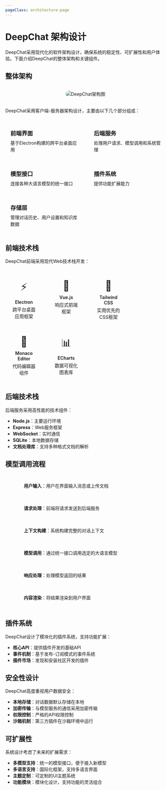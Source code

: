 ```yaml
---
pageClass: architecture-page
---
```


# DeepChat 架构设计

<div class="architecture-container">

DeepChat采用现代化的软件架构设计，确保系统的稳定性、可扩展性和用户体验。下面介绍DeepChat的整体架构和关键组件。

## 整体架构 <Badge text="系统设计" type="tip"/>

<div class="architecture-diagram">
  <img src="https://via.placeholder.com/800x400?text=DeepChat架构图" alt="DeepChat架构图" class="arch-img" />
</div>

DeepChat采用客户端-服务器架构设计，主要由以下几个部分组成：

<div class="arch-component-grid">
  <div class="arch-component">
    <div class="comp-title">前端界面</div>
    <div class="comp-desc">基于Electron构建的跨平台桌面应用</div>
  </div>
  <div class="arch-component">
    <div class="comp-title">后端服务</div>
    <div class="comp-desc">处理用户请求、模型调用和系统管理</div>
  </div>
  <div class="arch-component">
    <div class="comp-title">模型接口</div>
    <div class="comp-desc">连接各种大语言模型的统一接口</div>
  </div>
  <div class="arch-component">
    <div class="comp-title">插件系统</div>
    <div class="comp-desc">提供功能扩展能力</div>
  </div>
  <div class="arch-component">
    <div class="comp-title">存储层</div>
    <div class="comp-desc">管理对话历史、用户设置和知识库数据</div>
  </div>
</div>

## 前端技术栈 <Badge text="技术选型" type="warning"/>

DeepChat前端采用现代Web技术栈开发：

<div class="tech-stack">
  <div class="tech-item">
    <div class="tech-logo">⚡</div>
    <div class="tech-name">Electron</div>
    <div class="tech-desc">跨平台桌面应用框架</div>
  </div>
  <div class="tech-item">
    <div class="tech-logo">🖖</div>
    <div class="tech-name">Vue.js</div>
    <div class="tech-desc">响应式前端框架</div>
  </div>
  <div class="tech-item">
    <div class="tech-logo">🎨</div>
    <div class="tech-name">Tailwind CSS</div>
    <div class="tech-desc">实用优先的CSS框架</div>
  </div>
  <div class="tech-item">
    <div class="tech-logo">📝</div>
    <div class="tech-name">Monaco Editor</div>
    <div class="tech-desc">代码编辑器组件</div>
  </div>
  <div class="tech-item">
    <div class="tech-logo">📊</div>
    <div class="tech-name">ECharts</div>
    <div class="tech-desc">数据可视化图表库</div>
  </div>
</div>

## 后端技术栈 <Badge text="服务构建" type="warning"/>

后端服务采用高性能的技术组件：

- **Node.js**：主要运行环境
- **Express**：Web服务框架
- **WebSocket**：实时通信
- **SQLite**：本地数据存储
- **文档处理库**：支持多种格式文档的解析

## 模型调用流程 <Badge text="核心流程" type="tip"/>

<div class="process-flow">
  <div class="process-step">
    <div class="step-number">1</div>
    <div class="step-desc">
      <strong>用户输入</strong>：用户在界面输入消息或上传文档
    </div>
  </div>
  <div class="process-step">
    <div class="step-number">2</div>
    <div class="step-desc">
      <strong>请求处理</strong>：前端将请求发送到后端服务
    </div>
  </div>
  <div class="process-step">
    <div class="step-number">3</div>
    <div class="step-desc">
      <strong>上下文构建</strong>：系统构建完整的对话上下文
    </div>
  </div>
  <div class="process-step">
    <div class="step-number">4</div>
    <div class="step-desc">
      <strong>模型调用</strong>：通过统一接口调用选定的大语言模型
    </div>
  </div>
  <div class="process-step">
    <div class="step-number">5</div>
    <div class="step-desc">
      <strong>响应处理</strong>：处理模型返回的结果
    </div>
  </div>
  <div class="process-step">
    <div class="step-number">6</div>
    <div class="step-desc">
      <strong>内容渲染</strong>：将结果渲染到用户界面
    </div>
  </div>
</div>

## 插件系统 <Badge text="扩展能力" type="tip"/>

DeepChat设计了模块化的插件系统，支持功能扩展：

- **核心API**：提供插件开发的基础API
- **事件机制**：基于发布-订阅模式的事件系统
- **插件市场**：发现和安装社区开发的插件

## 安全性设计 <Badge text="安全保障" type="danger"/>

DeepChat高度重视用户数据安全：

- **本地存储**：对话数据默认存储在本地
- **加密传输**：与模型服务的通信采用加密传输
- **权限控制**：严格的API权限控制
- **沙箱机制**：第三方插件在沙箱环境中运行

## 可扩展性 <Badge text="未来规划" type="warning"/>

系统设计考虑了未来的扩展需求：

- **多模型支持**：统一的模型接口，便于接入新模型
- **多语言支持**：国际化框架，支持多语言界面
- **主题定制**：可定制的UI主题系统
- **功能模块**：模块化设计，支持功能的灵活组合

</div>

<style>
.architecture-page {
  --arch-primary: var(--c-brand);
  --arch-bg: #f8f9fa;
  --arch-card-bg: white;
  --arch-shadow: rgba(0, 0, 0, 0.05);
}

.architecture-container {
  max-width: 100%;
  margin: 0 auto;
}

.architecture-diagram {
  margin: 2rem 0;
  text-align: center;
}

.arch-img {
  max-width: 100%;
  border-radius: 8px;
  box-shadow: 0 4px 12px var(--arch-shadow);
}

.arch-component-grid {
  display: grid;
  grid-template-columns: repeat(auto-fill, minmax(200px, 1fr));
  gap: 20px;
  margin: 2rem 0;
}

.arch-component {
  background: var(--arch-card-bg);
  border-radius: 8px;
  padding: 16px;
  box-shadow: 0 4px 12px var(--arch-shadow);
  transition: transform 0.3s;
}

.arch-component:hover {
  transform: translateY(-5px);
}

.comp-title {
  font-weight: 600;
  font-size: 1.1rem;
  margin-bottom: 8px;
  color: var(--arch-primary);
}

.comp-desc {
  color: var(--c-text);
  line-height: 1.5;
}

.tech-stack {
  display: flex;
  flex-wrap: wrap;
  gap: 16px;
  margin: 2rem 0;
}

.tech-item {
  flex: 0 0 calc(20% - 16px);
  background: var(--arch-card-bg);
  border-radius: 8px;
  padding: 16px;
  box-shadow: 0 4px 12px var(--arch-shadow);
  text-align: center;
  transition: transform 0.3s;
}

.tech-item:hover {
  transform: translateY(-5px);
}

.tech-logo {
  font-size: 2rem;
  margin-bottom: 8px;
}

.tech-name {
  font-weight: 600;
  color: var(--arch-primary);
  margin-bottom: 4px;
}

.tech-desc {
  font-size: 0.9rem;
  color: var(--c-text);
}

.process-flow {
  margin: 2rem 0;
}

.process-step {
  display: flex;
  align-items: flex-start;
  margin-bottom: 16px;
  padding: 12px;
  background: var(--arch-card-bg);
  border-radius: 8px;
  box-shadow: 0 2px 8px var(--arch-shadow);
}

.step-number {
  background: var(--arch-primary);
  color: white;
  width: 30px;
  height: 30px;
  border-radius: 50%;
  display: flex;
  align-items: center;
  justify-content: center;
  font-weight: 600;
  margin-right: 16px;
}

.step-desc {
  line-height: 1.5;
}

@media (max-width: 719px) {
  .tech-item {
    flex: 0 0 calc(50% - 16px);
  }
  
  .arch-component-grid {
    grid-template-columns: 1fr;
  }
}
</style> 